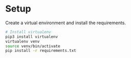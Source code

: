 # Setup

Create a virtual environment and install the requirements.

```bash
# Install virtualenv
pip3 install virtualenv
virtualenv venv
source venv/bin/activate
pip install -r requirements.txt
```